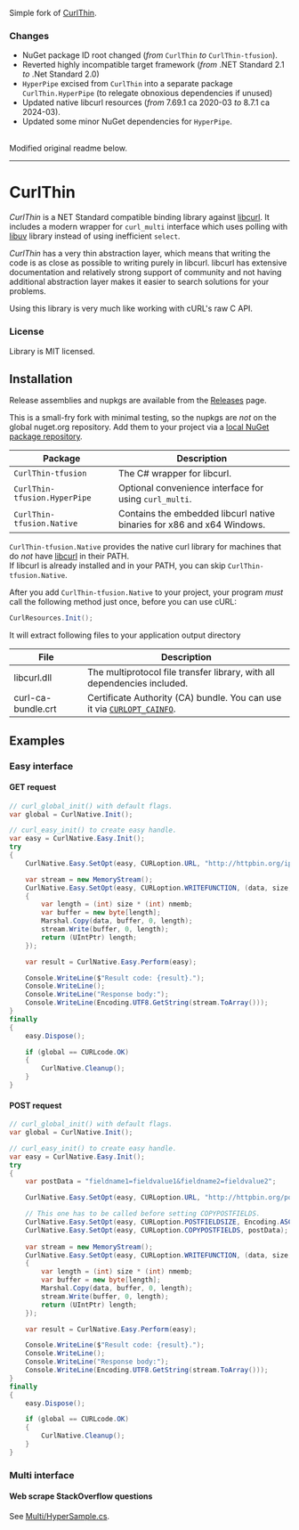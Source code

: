 Simple fork of [CurlThin](https://github.com/stil/CurlThin).

### Changes
- NuGet package ID root changed (_from_ `CurlThin` _to_ `CurlThin-tfusion`).
- Reverted highly incompatible target framework (_from_ .NET Standard 2.1 _to_ .Net Standard 2.0)
- `HyperPipe` excised from `CurlThin` into a separate package `CurlThin.HyperPipe` (to relegate obnoxious dependencies if unused)
- Updated native libcurl resources (_from_ 7.69.1 ca 2020-03 _to_ 8.7.1 ca 2024-03).
- Updated some minor NuGet dependencies for `HyperPipe`.

<br/>
Modified original readme below.
<hr/>

# CurlThin
_CurlThin_ is a NET Standard compatible binding library against [libcurl](https://curl.se/libcurl/).
It includes a modern wrapper for `curl_multi` interface which uses polling with [libuv](https://libuv.org/) library instead of using inefficient `select`.

_CurlThin_ has a very thin abstraction layer, which means that writing the code is as close as possible to writing purely in libcurl. libcurl has extensive documentation and relatively strong support of community and not having additional abstraction layer makes it easier to search solutions for your problems.

Using this library is very much like working with cURL's raw C API.

### License
Library is MIT licensed.

## Installation
Release assemblies and nupkgs are available from the [Releases](https://github.com/TiberiumFusion/CurlThin/releases) page.

This is a small-fry fork with minimal testing, so the nupkgs are _not_ on the global nuget.org repository. Add them to your project via a [local NuGet package repository](https://stackoverflow.com/a/48549013).

| Package   | Description  |
|-----------|--------------|
| `CurlThin-tfusion` | The C# wrapper for libcurl.  |
| `CurlThin-tfusion.HyperPipe` | Optional convenience interface for using `curl_multi`.  |
| `CurlThin-tfusion.Native` | Contains the embedded libcurl native binaries for x86 and x64 Windows. |

`CurlThin-tfusion.Native` provides the native curl library for machines that do *not* have [libcurl](https://curl.se/windows/) in their PATH.
<br/>If libcurl is already installed and in your PATH, you can skip `CurlThin-tfusion.Native`.

After you add `CurlThin-tfusion.Native` to your project, your program *must* call the following method just once, before you can use cURL:

```csharp
CurlResources.Init();
```

It will extract following files to your application output directory

| File | Description |
|-------------|-------------|
| libcurl.dll | The multiprotocol file transfer library, with all dependencies included. |
| curl-ca-bundle.crt | Certificate Authority (CA) bundle. You can use it via [`CURLOPT_CAINFO`](https://curl.se/libcurl/c/CURLOPT_CAINFO.html). |

## Examples

### Easy interface

#### GET request
```csharp
// curl_global_init() with default flags.
var global = CurlNative.Init();

// curl_easy_init() to create easy handle.
var easy = CurlNative.Easy.Init();
try
{
    CurlNative.Easy.SetOpt(easy, CURLoption.URL, "http://httpbin.org/ip");

    var stream = new MemoryStream();
    CurlNative.Easy.SetOpt(easy, CURLoption.WRITEFUNCTION, (data, size, nmemb, user) =>
    {
        var length = (int) size * (int) nmemb;
        var buffer = new byte[length];
        Marshal.Copy(data, buffer, 0, length);
        stream.Write(buffer, 0, length);
        return (UIntPtr) length;
    });

    var result = CurlNative.Easy.Perform(easy);

    Console.WriteLine($"Result code: {result}.");
    Console.WriteLine();
    Console.WriteLine("Response body:");
    Console.WriteLine(Encoding.UTF8.GetString(stream.ToArray()));
}
finally
{
    easy.Dispose();

    if (global == CURLcode.OK)
    {
        CurlNative.Cleanup();
    }
}
```


#### POST request
```csharp
// curl_global_init() with default flags.
var global = CurlNative.Init();

// curl_easy_init() to create easy handle.
var easy = CurlNative.Easy.Init();
try
{
    var postData = "fieldname1=fieldvalue1&fieldname2=fieldvalue2";

    CurlNative.Easy.SetOpt(easy, CURLoption.URL, "http://httpbin.org/post");

    // This one has to be called before setting COPYPOSTFIELDS.
    CurlNative.Easy.SetOpt(easy, CURLoption.POSTFIELDSIZE, Encoding.ASCII.GetByteCount(postData));
    CurlNative.Easy.SetOpt(easy, CURLoption.COPYPOSTFIELDS, postData);
    
    var stream = new MemoryStream();
    CurlNative.Easy.SetOpt(easy, CURLoption.WRITEFUNCTION, (data, size, nmemb, user) =>
    {
        var length = (int) size * (int) nmemb;
        var buffer = new byte[length];
        Marshal.Copy(data, buffer, 0, length);
        stream.Write(buffer, 0, length);
        return (UIntPtr) length;
    });

    var result = CurlNative.Easy.Perform(easy);

    Console.WriteLine($"Result code: {result}.");
    Console.WriteLine();
    Console.WriteLine("Response body:");
    Console.WriteLine(Encoding.UTF8.GetString(stream.ToArray()));
}
finally
{
    easy.Dispose();

    if (global == CURLcode.OK)
    {
        CurlNative.Cleanup();
    }
}
```

### Multi interface

#### Web scrape StackOverflow questions
See [Multi/HyperSample.cs](CurlThin.Samples/Multi/HyperSample.cs).
